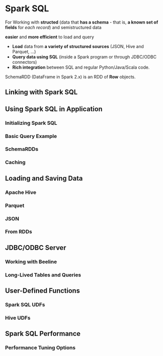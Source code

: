 # Spark SQL

 For Working with **structed** (data that **has a schema** - that is, **a known set of fields** for *each record*)  and semistructured data

 **easier** and **more efficient** to load and query
 - **Load** data from **a variety of structured sources** (JSON, Hive and Parquet, ...)
 - **Query data using SQL** (inside a Spark program or through JDBC/ODBC connectors)
 - **Rich integration** between SQL and regular Python/Java/Scala code.

 SchemaRDD (DataFrame in Spark 2.x) is an RDD of **Row** objects.

## Linking with Spark SQL




## Using Spark SQL in Application

### Initializing Spark SQL

### Basic Query Example

### SchemaRDDs

### Caching



## Loading and Saving Data

### Apache Hive

### Parquet

### JSON

### From RDDs




## JDBC/ODBC Server

### Working with Beeline

### Long-Lived Tables and Queries



## User-Defined Functions

### Spark SQL UDFs

### Hive UDFs



## Spark SQL Performance

### Performance Tuning Options


